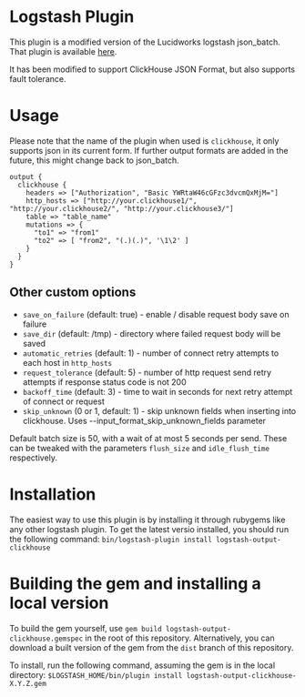 # Logstash Plugin

This plugin is a modified version of the Lucidworks logstash json_batch. That plugin is available [here](https://github.com/lucidworks/logstash-output-json_batch). 

It has been modified to support ClickHouse JSON Format, but also supports fault tolerance.

# Usage

Please note that the name of the plugin when used is `clickhouse`, it only supports json in its current form. If further output formats are added in the future, this might change back to json_batch.

    output {
      clickhouse {
        headers => ["Authorization", "Basic YWRtaW46cGFzc3dvcmQxMjM="]
        http_hosts => ["http://your.clickhouse1/", "http://your.clickhouse2/", "http://your.clickhouse3/"]
        table => "table_name"
        mutations => {
          "to1" => "from1"
          "to2" => [ "from2", "(.)(.)", '\1\2' ]
        }
      }
    }

## Other custom options
* `save_on_failure` (default: true) - enable / disable request body save on failure
* `save_dir` (default: /tmp) - directory where failed request body will be saved
* `automatic_retries` (default: 1) - number of connect retry attempts to each host in `http_hosts`
* `request_tolerance` (default: 5) - number of http request send retry attempts if response status code is not 200
* `backoff_time` (default: 3) - time to wait in seconds for next retry attempt of connect or request
* `skip_unknown` (0 or 1, default: 1) - skip unknown fields when inserting into clickhouse. Uses --input_format_skip_unknown_fields parameter

Default batch size is 50, with a wait of at most 5 seconds per send. These can be tweaked with the parameters `flush_size` and `idle_flush_time` respectively.

# Installation 

The easiest way to use this plugin is by installing it through rubygems like any other logstash plugin. To get the latest versio installed, you should run the following command: `bin/logstash-plugin install logstash-output-clickhouse`

# Building the gem and installing a local version

To build the gem yourself, use `gem build logstash-output-clickhouse.gemspec` in the root of this repository. Alternatively, you can download a built version of the gem from the `dist` branch of this repository. 

To install, run the following command, assuming the gem is in the local directory: `$LOGSTASH_HOME/bin/plugin install logstash-output-clickhouse-X.Y.Z.gem`

